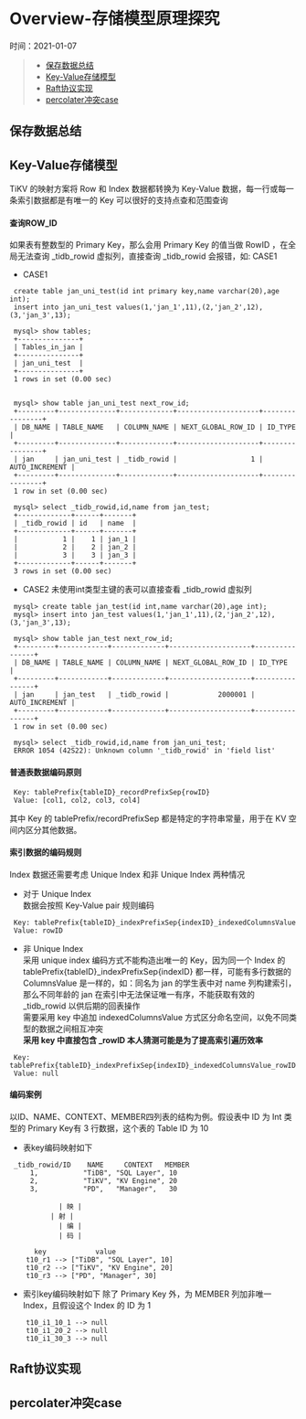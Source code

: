 # Overview-存储模型原理探究
时间：2021-01-07

> - [保存数据总结](#保存数据总结)  
> - [Key-Value存储模型](#Key-Value存储模型)  
> - [Raft协议实现](#Key-Value存储模型)  
> - [percolater冲突case](#percolater冲突case)  



## 保存数据总结

## Key-Value存储模型

TiKV 的映射方案将 Row 和 Index 数据都转换为 Key-Value 数据，每一行或每一条索引数据都是有唯一的 Key 可以很好的支持点查和范围查询

#### 查询ROW_ID

如果表有整数型的 Primary Key，那么会用 Primary Key 的值当做 RowID ，在全局无法查询 _tidb_rowid 虚拟列，直接查询 _tidb_rowid 会报错，如: CASE1

  - CASE1
  ```
   create table jan_uni_test(id int primary key,name varchar(20),age int);
   insert into jan_uni_test values(1,'jan_1',11),(2,'jan_2',12),(3,'jan_3',13);
   
   mysql> show tables;
   +---------------+
   | Tables_in_jan |
   +---------------+
   | jan_uni_test  |
   +---------------+
   1 rows in set (0.00 sec)
   
   
   mysql> show table jan_uni_test next_row_id;
   +---------+--------------+-------------+--------------------+----------------+
   | DB_NAME | TABLE_NAME   | COLUMN_NAME | NEXT_GLOBAL_ROW_ID | ID_TYPE        |
   +---------+--------------+-------------+--------------------+----------------+
   | jan     | jan_uni_test | _tidb_rowid |                  1 | AUTO_INCREMENT |
   +---------+--------------+-------------+--------------------+----------------+
   1 row in set (0.00 sec)
   
   mysql> select _tidb_rowid,id,name from jan_test;
   +-------------+------+-------+
   | _tidb_rowid | id   | name  |
   +-------------+------+-------+
   |           1 |    1 | jan_1 |
   |           2 |    2 | jan_2 |
   |           3 |    3 | jan_3 |
   +-------------+------+-------+
   3 rows in set (0.00 sec)
  ```

  - CASE2
	未使用int类型主键的表可以直接查看 _tidb_rowid 虚拟列

  ```
   mysql> create table jan_test(id int,name varchar(20),age int);
   mysql> insert into jan_test values(1,'jan_1',11),(2,'jan_2',12),(3,'jan_3',13);
   
   mysql> show table jan_test next_row_id;
   +---------+------------+-------------+--------------------+----------------+
   | DB_NAME | TABLE_NAME | COLUMN_NAME | NEXT_GLOBAL_ROW_ID | ID_TYPE        |
   +---------+------------+-------------+--------------------+----------------+
   | jan     | jan_test   | _tidb_rowid |            2000001 | AUTO_INCREMENT |
   +---------+------------+-------------+--------------------+----------------+
   1 row in set (0.00 sec)
   
   mysql> select _tidb_rowid,id,name from jan_uni_test;
   ERROR 1054 (42S22): Unknown column '_tidb_rowid' in 'field list'
  ```

#### 普通表数据编码原则

  ```
   Key: tablePrefix{tableID}_recordPrefixSep{rowID}
   Value: [col1, col2, col3, col4]
  ```


其中 Key 的 tablePrefix/recordPrefixSep 都是特定的字符串常量，用于在 KV 空间内区分其他数据。

#### 索引数据的编码规则

Index 数据还需要考虑 Unique Index 和非 Unique Index 两种情况  

 - 对于 Unique Index  
  数据会按照 Key-Value pair 规则编码
  ```
   Key: tablePrefix{tableID}_indexPrefixSep{indexID}_indexedColumnsValue
   Value: rowID
  ```

 - 非 Unique Index  
 采用 unique index 编码方式不能构造出唯一的 Key，因为同一个 Index 的 tablePrefix{tableID}_indexPrefixSep{indexID} 都一样，可能有多行数据的 ColumnsValue 是一样的，如：同名为 jan 的学生表中对 name 列构建索引，那么不同年龄的 jan 在索引中无法保证唯一有序，不能获取有效的 _tidb_rowid 以供后期的回表操作  
 需要采用 key 中追加 indexedColumnsValue 方式区分命名空间，以免不同类型的数据之间相互冲突  
 **采用 key 中直接包含 _rowID 本人猜测可能是为了提高索引遍历效率**

  ```
   Key: tablePrefix{tableID}_indexPrefixSep{indexID}_indexedColumnsValue_rowID
   Value: null
  ```

#### 编码案例

以ID、NAME、CONTEXT、MEMBER四列表的结构为例。假设表中 ID 为 Int 类型的 Primary Key有 3 行数据，这个表的 Table ID 为 10

 - 表key编码映射如下
   
  ```
   _tidb_rowid/ID    NAME     CONTEXT   MEMBER
       1,           "TiDB", "SQL Layer", 10
       2,           "TiKV", "KV Engine", 20
       3,           "PD",   "Manager",   30
   
              | 映 |
		    | 射 |
              | 编 |
              | 码 |
   
        key            value
      t10_r1 --> ["TiDB", "SQL Layer", 10]
      t10_r2 --> ["TiKV", "KV Engine", 20]
      t10_r3 --> ["PD", "Manager", 30]
  ```

 - 索引key编码映射如下
  除了 Primary Key 外，为 MEMBER 列加非唯一 Index，且假设这个 Index 的 ID 为 1

  ```
      t10_i1_10_1 --> null
      t10_i1_20_2 --> null
      t10_i1_30_3 --> null
  ```


## Raft协议实现



## percolater冲突case
